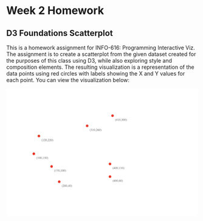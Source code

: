 
Week 2 Homework
===============

D3 Foundations Scatterplot
---------------------

This is a homework assignment for INFO-616: Programming Interactive Viz. The assignment is to create a scatterplot from the given dataset created for the purposes of this class using D3, while also exploring style and composition elements. The resulting visualization is a representation of the data points using red circles with labels showing the X and Y values for each point. You can view the visualization below:

![alt text](/Week_2_HW/Scatterplot.png "HW 2 Scatterplot")